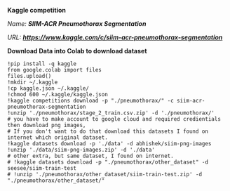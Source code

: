 **Kaggle competition**

*Name:* ***SIIM-ACR Pneumothorax Segmentation***

*URL:* ***https://www.kaggle.com/c/siim-acr-pneumothorax-segmentation***

**Download Data into Colab to download dataset**
```
!pip install -q kaggle
from google.colab import files
files.upload()
!mkdir ~/.kaggle
!cp kaggle.json ~/.kaggle/
!chmod 600 ~/.kaggle/kaggle.json
!kaggle competitions download -p "./pneumothorax/" -c siim-acr-pneumothorax-segmentation
!unzip './pneumothorax/stage_2_train.csv.zip' -d './pneumothorax/'
# you have to make account to google cloud and required credientials then download png images, 
# If you don't want to do that download this datasets I found on internet which original dataset. 
!kaggle datasets download -p './data' -d abhishek/siim-png-images
!unzip './data/siim-png-images.zip' -d './data'
# other extra, but same dataset, I found on internet.
# !kaggle datasets download -p "./pneumothorax/other_dataset" -d seesee/siim-train-test
# !unzip './pneumothorax/other_dataset/siim-train-test.zip' -d "./pneumothorax/other_dataset/"
```